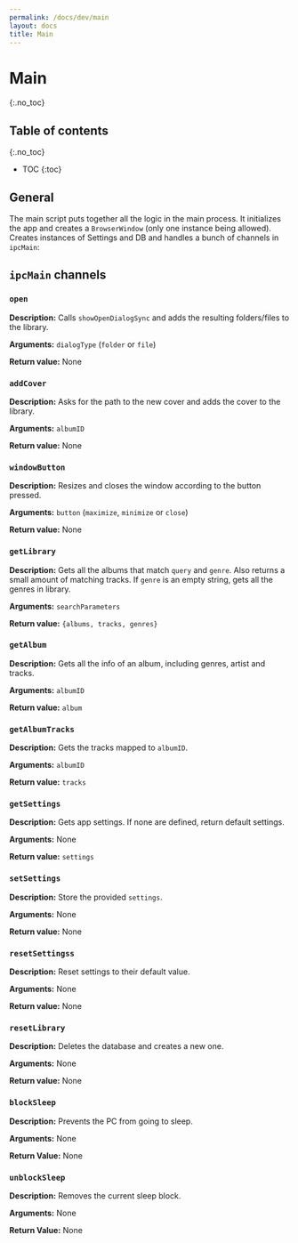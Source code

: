 ```yaml
---
permalink: /docs/dev/main
layout: docs
title: Main
---
```


# Main
{:.no_toc}

## Table of contents
{:.no_toc}

* TOC
{:toc}

## General

The main script puts together all the logic in the main process. It initializes the app and creates a `BrowserWindow` (only one instance being allowed). Creates instances of Settings and DB and handles a bunch of channels in `ipcMain`:

## `ipcMain` channels

### `open`

**Description:** Calls `showOpenDialogSync` and adds the resulting folders/files to the library.

**Arguments:** `dialogType` (`folder` or `file`)

**Return value:** None

### `addCover`

**Description:** Asks for the path to the new cover and adds the cover to the library.

**Arguments:** `albumID`

**Return value:** None

### `windowButton`

**Description:** Resizes and closes the window according to the button pressed.

**Arguments:** `button` (`maximize`, `minimize` or `close`)

**Return value:** None

### `getLibrary`

**Description:** Gets all the albums that match `query` and `genre`. Also returns a small amount of matching tracks. If `genre` is an empty string, gets all the genres in library.

**Arguments:** `searchParameters`

**Return value:** `{albums, tracks, genres}`

### `getAlbum`

**Description:** Gets all the info of an album, including genres, artist and tracks.

**Arguments:** `albumID`

**Return value:** `album`

### `getAlbumTracks`

**Description:** Gets the tracks mapped to `albumID`.

**Arguments:** `albumID`

**Return value:** `tracks`

### `getSettings`

**Description:** Gets app settings. If none are defined, return default settings.

**Arguments:** None

**Return value:** `settings`

### `setSettings`

**Description:** Store the provided `settings`.

**Arguments:** None

**Return value:** None

### `resetSettingss`

**Description:** Reset settings to their default value.

**Arguments:** None

**Return value:** None

### `resetLibrary`

**Description:** Deletes the database and creates a new one.

**Arguments:** None

**Return value:** None

### `blockSleep`

**Description:** Prevents the PC from going to sleep.

**Arguments:** None

**Return Value:** None

### `unblockSleep`

**Description:** Removes the current sleep block.

**Arguments:** None

**Return Value:** None
